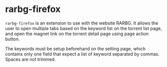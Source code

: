 # rarbg-firefox

`rarbg-firefox` is an extension to use with the website RARBG. It allows the user to open multiple 
tabs based on the keyword list on the torrent list page, and open the magnet link on the torrent detail 
page using page action button.

The keywords must be setup beforehand on the setting page, which contains only one field that expect 
a list of keyword separated by commas. Spaces are not trimmed.
